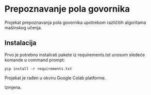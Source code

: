 Prepoznavanje pola govornika
======

Projekat prepoznavanja pola govornika upotrebom različitih algoritama mašinskog učenja.

Instalacija
-------

Prvo je potrebno instalirati pakete iz requirements.txt unosom sledeće komande u command prompt:
    
    pip install -r requirements.txt

Projekat je rađen u okviru Google Colab platforme.

Izmjena.
